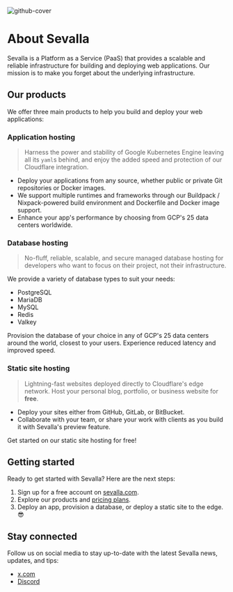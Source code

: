 ![github-cover](https://github.com/user-attachments/assets/8e42a4b0-5ad7-40ed-ab01-60c758d84921)

# About Sevalla

Sevalla is a Platform as a Service (PaaS) that provides a scalable and reliable infrastructure for building and deploying web applications. Our mission is to make you forget about the underlying infrastructure.

## Our products

We offer three main products to help you build and deploy your web applications:

### Application hosting

> Harness the power and stability of  Google Kubernetes Engine leaving all its `yaml`s behind,
and enjoy the added speed and protection of our  Cloudflare integration.

- Deploy your applications from any source, whether public or private Git repositories or Docker images.
- We support multiple runtimes and frameworks through our Buildpack / Nixpack-powered build environment and Dockerfile and Docker image support.
- Enhance your app's performance by choosing from GCP's 25 data centers worldwide.

### Database hosting

> No-fluff, reliable, scalable, and secure managed database hosting for developers
who want to focus on their project, not their infrastructure.

We provide a variety of database types to suit your needs:

- PostgreSQL
- MariaDB
- MySQL
- Redis
- Valkey

Provision the database of your choice in any of GCP's 25 data centers around the world, closest to your users.
Experience reduced latency and improved speed.

### Static site hosting

> Lightning-fast websites deployed directly to  Cloudflare's edge network.
Host your personal blog, portfolio, or business website for **free**.

- Deploy your sites either from GitHub, GitLab, or BitBucket.
- Collaborate with your team, or share your work with clients as you build it with Sevalla's preview feature.

Get started on our static site hosting for free!

## Getting started

Ready to get started with Sevalla? Here are the next steps:
1. Sign up for a free account on [sevalla.com](https://sevalla.com/signup).
2. Explore our products and [pricing plans](https://sevalla.com/pricing).
3. Deploy an app, provision a database, or deploy a static site to the edge. 😎

## Stay connected

Follow us on social media to stay up-to-date with the latest Sevalla news, updates, and tips:
- [x.com](https://x.com/sevalla_hosting)
- [Discord](https://discord.gg/SD5EvfQd)
